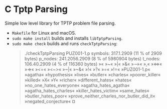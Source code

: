 # C Tptp Parsing
Simple low level library for TPTP problem file parsing.
- `Makefile` for Linux and macOS.
- `sudo make install` builds and installs `libTptpParsing`.
- `sudo make check` builds and runs `checkTptpParsing`:
    > ./checkTptpParsing
    PUZ001-1.p
    symbols: 317.1.2909 (11 % of 2909 bytes)
    p_nodes: 241.2056.2909 (8 % of 5980904 bytes)
    t_nodes: 106.40.2909 (4 % of 116360 bytes)
    »« »~« »|« »&« »-->« »,« »<=>« »=>« »<=« »<~>« »~|« »~&« »!« »?« »=« »!=«
    »PUZ001-1.p« »agatha« »hypothesis« »lives« »butler« »charles« »poorer_killer« »killed« »X« »Y«
    »richer« »different_hates« »hates« »no_one_hates_everyone« »agatha_hates_agatha«
    »agatha_hates_charles« »killer_hates_victim« »same_hates« »butler_hates_poor«
    »prove_neither_charles_nor_butler_did_it« »negated_conjecture« ¤
